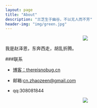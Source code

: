 ```yaml
---
layout: page
title: "About"
description: "兰芝生于幽谷，不以无人而不芳"
header-img: "img/green.jpg"
---
```



<center>
    <p><img src="http://7xlfkx.com1.z0.glb.clouddn.com/white2.jpg" align="center"></p>
</center>

我是赵泽恩，东奔西走，胡乱折腾。


###联系

- [博客：thereisnobug.cn](thereisnobug.cn)

- 邮箱:cn.zhaozeen@gmail.com

- qq:308081844




<center>
    <p><img src="http://i173.photobucket.com/albums/w63/cnfeat/2015-08-29-2_zpsqj7po8eo.png" align="center"></p>
</center>






